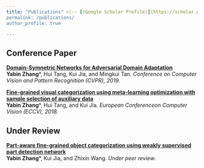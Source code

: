 ```yaml
---
title: "Publications" <!-- [(Google Scholar Profile)](https://scholar.google.com/citations?user=pA-TqMEAAAAJ)" -->
permalink: /publications/
author_profile: true

---
```


## Conference Paper

<b>[Domain-Symnetric Networks for Adversarial Domain Adaptation](https://arxiv.org/pdf/1904.04663.pdf)</b> <br> <b>Yabin Zhang</b>\*, Hui Tang, Kui Jia, and Mingkui Tan. <i>Conference on Computer Vision and Pattern Recognition (CVPR), 2019.</i> 

<b>[Fine-grained visual categorization using meta-learning optimization with sample selection of auxiliary data](http://openaccess.thecvf.com/content_ECCV_2018/papers/Yabin_Zhang_Fine-Grained_Visual_Categorization_ECCV_2018_paper.pdf)</b> <br> <b>Yabin Zhang</b>\*, Hui Tang, and Kui Jia. <i>European Conferenceon Computer Vision (ECCV), 2018.</i> 

## Under Review

<b>[Part-aware fine-grained object categorization using weakly supervised part detection network](https://arxiv.org/pdf/1806.06198.pdf)</b> <br> <b>Yabin Zhang</b>\*, Kui Jia, and Zhixin Wang. <i>Under peer review.</i> 